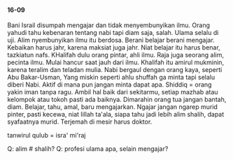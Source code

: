 #### 16-09
Bani Israil disumpah mengajar dan tidak menyembunyikan ilmu. Orang yahudi tahu kebenaran tentang nabi tapi diam saja, salah. Ulama selalu di uji. Alim nyembunyikan ilmu itu berdosa. Berani belajar berani mengajar. Kebaikan harus jahr, karena maksiat juga jahr. Niat belajar itu harus benar, tazkiatun nafs. KHalifah dulu orang pintar, ahli ilmu. Raja juga seorang alim, pecinta ilmu. Mulai hancur saat jauh dari ilmu. Khalifah itu amirul mukminin, karena teralim dan teladan mulia. Nabi bergaul dengan orang kaya, seperti Abu Bakar-Usman, Yang miskin seperti ahlu shuffah ga minta tapi selalu diberi Nabi. Aktif di mana pun jangan minta dapat apa. Shiddiq =  orang yakin iman tanpa ragu. Ambil hal baik dari sekitarmu, setiap mazhab atau kelompok atau tokoh pasti ada baiknya. Dimarahin orang tua jangan bantah, diam. Belajar, tahu, amal, baru mengajarkan. Ngajar jangan ngarep murid pinter, pasti kecewa, niat lillah ta'ala, siapa tahu jadi lebih alim shalih, dapat syafaatnya murid. Terjemah di mesir harus doktor. 

tanwirul qulub = isra' mi'raj


Q: alim # shalih?
Q: profesi ulama apa, selain mengajar?
